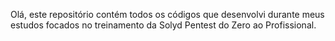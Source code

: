Olá, este repositório contém todos os códigos que desenvolvi durante meus estudos focados no treinamento da Solyd Pentest do Zero ao Profissional.
